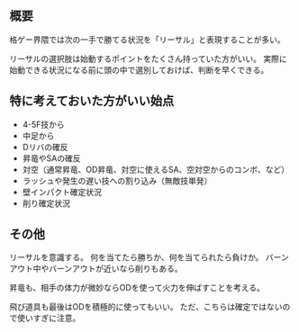 ## 概要

格ゲー界隈では次の一手で勝てる状況を「リーサル」と表現することが多い。

リーサルの選択肢は始動するポイントをたくさん持っていた方がいい。
実際に始動できる状況になる前に頭の中で選別しておけば、判断を早くできる。

## 特に考えておいた方がいい始点

- 4-5F技から
- 中足から
- Dリバの確反
- 昇竜やSAの確反
- 対空（通常昇竜、OD昇竜、対空に使えるSA、空対空からのコンボ、など）
- ラッシュや発生の遅い技への割り込み（無敵技単発）
- 壁インパクト確定状況
- 削り確定状況

## その他

リーサルを意識する。
何を当てたら勝ちか、何を当てられたら負けか。
バーンアウト中やバーンアウトが近いなら削りもある。

昇竜も、相手の体力が微妙ならODを使って火力を伸ばすことを考える。

飛び道具も最後はODを積極的に使ってもいい。
ただ、こちらは確定ではないので使いすぎに注意。
